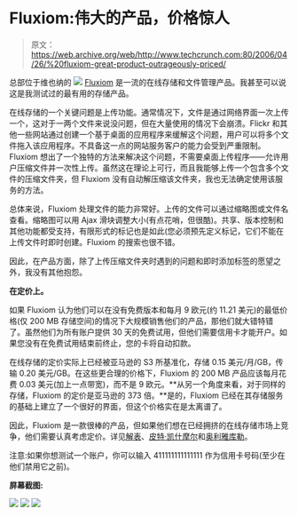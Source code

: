 # Fluxiom:伟大的产品，价格惊人

> 原文：<https://web.archive.org/web/http://www.techcrunch.com:80/2006/04/26/%20fluxiom-great-product-outrageously-priced/>

总部位于维也纳的 [![](img/e9bfc0a4712c8532f58ee62c1dd10269.png)](https://web.archive.org/web/20090620063557/http://www.fluxiom.com/) [Fluxiom](https://web.archive.org/web/20090620063557/http://www.fluxiom.com/) 是一流的在线存储和文件管理产品。我甚至可以说这是我测试过的最有用的存储产品。

在线存储的一个关键问题是上传功能。通常情况下，文件是通过网络界面一次上传一个，这对于一两个文件来说没问题，但在大量使用的情况下会崩溃。Flickr 和其他一些网站通过创建一个基于桌面的应用程序来缓解这个问题，用户可以将多个文件拖入该应用程序。不具备这一点的网站服务客户的能力会受到严重限制。Fluxiom 想出了一个独特的方法来解决这个问题，不需要桌面上传程序——允许用户压缩文件并一次性上传。虽然这在理论上可行，而且我能够上传一个包含多个文件的压缩文件夹，但 Fluxiom 没有自动解压缩该文件夹，我也无法确定使用该服务的方法。

总体来说，Fluxiom 处理文件的能力非常好。上传的文件可以通过缩略图或文件名查看。缩略图可以用 Ajax 滑块调整大小(有点花哨，但很酷)。共享、版本控制和其他功能都受支持，有限形式的标记也是如此(您必须预先定义标记，它们不能在上传文件时即时创建。Fluxiom 的搜索也很不错。

因此，在产品方面，除了上传压缩文件夹时遇到的问题和即时添加标签的愿望之外，我没有其他抱怨。

**在定价上。**

如果 Fluxiom 认为他们可以在没有免费版本和每月 9 欧元(约 11.21 美元)的最低价格(仅 200 MB 存储空间)的情况下大规模销售他们的产品，那他们就大错特错了。虽然他们为所有账户提供 30 天的免费试用，但他们需要信用卡才能开户。如果您没有在免费试用结束前终止，您的卡将自动扣款。

在线存储的定价实际上已经被亚马逊的 S3 所基准化，存储 0.15 美元/月/GB，传输 0.20 美元/GB。在这些更合理的价格下，Fluxiom 的 200 MB 产品应该每月花费 0.03 美元(加上一点带宽)，而不是 9 欧元。**从另一个角度来看，对于同样的存储，Fluxiom 的定价是亚马逊的 373 倍。**是的，Fluxiom 已经在其存储服务的基础上建立了一个很好的界面，但这个价格实在是太离谱了。

因此，Fluxiom 是一款很棒的产品，但如果他们想在已经拥挤的在线存储市场上竞争，他们需要认真考虑定价。详见[解表](https://web.archive.org/web/20090620063557/http://www.solutionwatch.com/373/fluxiom-digital-assets-manager/)、[皮特·凯什摩尔](https://web.archive.org/web/20090620063557/http://mashable.com/2006/04/21/fluxiom-digital-asset-management/)和[奥利雅库勒](https://web.archive.org/web/20090620063557/http://go2web2.blogspot.com/2006/04/first-impression-of-fluxiom-with.html)。

注意:如果你想测试一个账户，你可以输入 411111111111111 作为信用卡号码(至少在他们禁用它之前)。

**屏幕截图:**

![](img/b533eeb402e5a55296d0b0977fdf4bef.png)
![](img/8417a76461489d2ce6eccadd6da216f3.png)
![](img/8fe351aa36a5df49e52a3dbc48d2ae86.png)